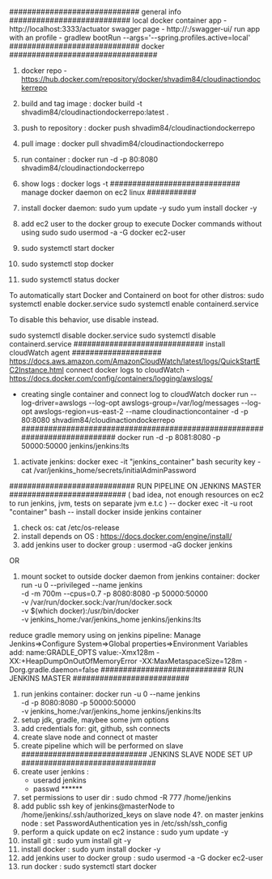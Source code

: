 ############################# general info ###########################
local docker container app - http://localhost:3333/actuator
swagger page               - http://<app domain>:<app port>/swagger-ui/
run app with an profile    - gradlew bootRun --args='--spring.profiles.active=local'
############################# docker #################################
1. docker repo - https://hub.docker.com/repository/docker/shvadim84/cloudinactiondockerrepo
2. build and tag image : docker build -t shvadim84/cloudinactiondockerrepo:latest .
3. push to repository  : docker push shvadim84/cloudinactiondockerrepo
4. pull image : docker pull shvadim84/cloudinactiondockerrepo
5. run container : docker run -d -p 80:8080  shvadim84/cloudinactiondockerrepo
6. show logs : docker logs -t <container>
############################# manage docker daemon on ec2 linux ###########
1. install docker daemon:
   sudo yum update -y
   sudo yum install docker -y
2. add ec2 user to the docker group to execute Docker commands without using sudo
   sudo usermod -a -G docker ec2-user

3. sudo systemctl start docker
4. sudo systemctl stop docker
5. sudo systemctl status docker

To automatically start Docker and Containerd on boot for other distros:
 sudo systemctl enable docker.service
 sudo systemctl enable containerd.service

To disable this behavior, use disable instead.

 sudo systemctl disable docker.service
 sudo systemctl disable containerd.service
############################# install cloudWatch agent ####################
https://docs.aws.amazon.com/AmazonCloudWatch/latest/logs/QuickStartEC2Instance.html
connect docker logs to cloudWatch - https://docs.docker.com/config/containers/logging/awslogs/

 - creating single container and connect log to cloudWatch
docker run --log-driver=awslogs --log-opt awslogs-group=/var/log/messages --log-opt awslogs-region=us-east-2 --name cloudinactioncontainer -d -p 80:8080  shvadim84/cloudinactiondockerrepo
###########################################################################
docker run -d -p 8081:8080 -p 50000:50000 jenkins/jenkins:lts
1. activate jenkins:
docker exec -it "jenkins_container" bash
security key - cat /var/jenkins_home/secrets/initialAdminPassword

############################ RUN PIPELINE ON JENKINS MASTER ##########################
( bad idea, not enough resources on ec2 to run jenkins, jvm, tests on separate jvm e.t.c )
-- docker exec -it -u root "container" bash
-- install docker inside jenkins container
1. check os: cat /etc/os-release
2. install depends on OS : https://docs.docker.com/engine/install/
3. add jenkins user to docker group : usermod -aG docker jenkins

OR
1. mount socket to outside docker daemon from jenkins container:
    docker run -u 0 --privileged --name jenkins \
    -d -m 700m --cpus=0.7 -p 8080:8080 -p 50000:50000 \
    -v /var/run/docker.sock:/var/run/docker.sock \
    -v $(which docker):/usr/bin/docker \
    -v jenkins_home:/var/jenkins_home jenkins/jenkins:lts

reduce gradle memory using on jenkins pipeline:
Manage Jenkins=>Configure System=>Global properties=>Environment Variables add:
   name:GRADLE_OPTS
   value:-Xmx128m -XX:+HeapDumpOnOutOfMemoryError -XX:MaxMetaspaceSize=128m -Dorg.gradle.daemon=false
############################ RUN JENKINS MASTER ##########################
1. run jenkins container:
    docker run -u 0 --name jenkins \
    -d -p 8080:8080 -p 50000:50000 \
    -v jenkins_home:/var/jenkins_home jenkins/jenkins:lts
2. setup jdk, gradle, maybee some jvm options
3. add credentials for: git, github, ssh connects
4. create slave node and connect ot master
5. create pipeline which will be performed on slave
############################ JENKINS SLAVE NODE SET UP ##############################
1. create user jenkins :
   - useradd jenkins
   - passwd ******
2. set permissions to user dir : sudo chmod -R 777 /home/jenkins
3. add public ssh key of jenkins@masterNode to /home/jenkins/.ssh/authorized_keys on slave node
4?. on master jenkins node : set PasswordAuthentication yes in /etc/ssh/ssh_config
5. perform a quick update on ec2 instance : sudo yum update -y
6. install git : sudo yum install git -y
7. install docker : sudo yum install docker -y
8. add jenkins user to docker group : sudo usermod -a -G docker ec2-user
9. run docker : sudo systemctl start docker




